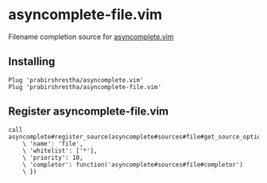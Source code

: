 # asyncomplete-file.vim

Filename completion source for [asyncomplete.vim](https://github.com/prabirshrestha/asyncomplete.vim)

## Installing

```vim
Plug 'prabirshrestha/asyncomplete.vim'
Plug 'prabirshrestha/asyncomplete-file.vim'
```

## Register asyncomplete-file.vim

```vim
call asyncomplete#register_source(asyncomplete#sources#file#get_source_options({
    \ 'name': 'file',
    \ 'whitelist': ['*'],
    \ 'priority': 10,
    \ 'completor': function('asyncomplete#sources#file#completor')
    \ })
```
